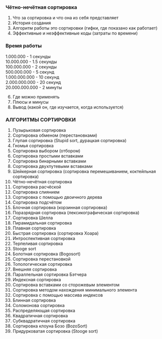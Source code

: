 ### Чётно-нечётная сортировка

1. Что за сортировка и что она из себя представляет
2. История создания
3. Алгоритм работы это сортировки (гифки, где показано как работает)
4. Эффективные и неэффективные коды (затраты по времени)

### Время работы
1.000.000 - 1 секунды
<br>
10.000.000 - 1.5 секунды
<br>
100.000.000 - 2 секунды
<br>
500.000.000 - 5 секунд
<br>
1.000.000.000 - 10 секунд
<br>
2.000.000.000 - 20 секунд
<br>
20.000.000.000 - 2 минуты

6. Где можно применять
7. Плюсы и минусы
8. Вывод (какой он, где изучается, когда используется)

### АЛГОРИТМЫ СОРТИРОВКИ
1. Пузырьковая сортировка
2. Сортировка обменом (перестановками)
3. Глупая сортировка (Stupid sort, дурацкая сортировка)
4. Гномья сортировка
5. Сортировка выбором (отбором)
6. Сортировка простыми вставками
7. Сортировка бинарными вставками
8. Сортировка двухпутевыми вставками
9. Шейкерная сортировка (сортировка перемешиванием, коктейльная сортировка)
10. Чётно-нечётная сортировка
11. Сортировка расчёской
12. Сортировка слиянием
13. Сортировка с помощью двоичного дерева
14. Сортировка подсчётом
15. Блочная сортировка (корзинная сортировка)
16. Поразрядная сортировка (лексикографическая сортировка)
17. Сортировка Шелла
18. Пирамидальная сортировка
19. Плавная сортировка
20. Быстрая сортировка (сортировка Хоара)
21. Интроспективная сортировка
22. Терпеливая сортировка
23. Stooge sort
24. Болотная сортировка (Bogosort)
25. Сортировка перестановкой
26. Топологическая сортировка
27. Внешняя сортировка
28. Параллельная сортировка Бэтчера
29. Индексная сортировка
30. Сортировка вставками со сторожевым элементом
31. Сортировка методом нахождения минимального элемента
32. Сортировка с помощью массива индексов
33. Блинная сортировка
34. Соломонова сортировка
35. Распределяющая сортировка
36. Квадратичная сортировка
37. Субквадратичная сортировка
38. Сортировка клоуна Бозо (BozoSort)
39. Придурковатая сортировка (Stooge sort)
